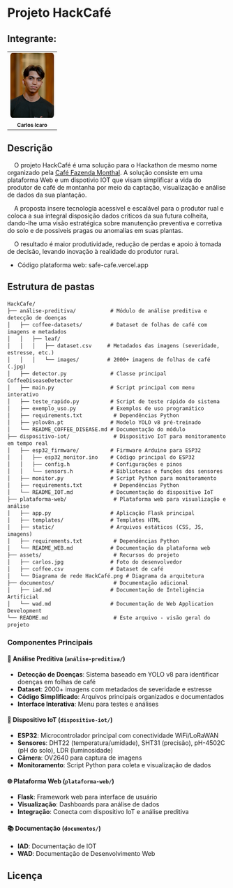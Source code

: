 # Projeto HackCafé

## Integrante:

<div align="left">
  <table>
    <tr>
      <td align="center"><a href="https://www.linkedin.com/in/carlosicaro/"><img style="border-radius: 5%;" src="assets/carlos.jpg" width="100px;" alt="Carlos Icaro - Foto" /><br><sub><b>Carlos Icaro</b></sub></a></td>
  </table>
</div>

## Descrição

&nbsp;&nbsp;&nbsp;&nbsp;O projeto HackCafé é uma solução para o Hackathon de mesmo nome organizado pela [Café Fazenda Monthal](https://www.cafemonthal.com.br/). A solução consiste em uma plataforma Web e um dispotivio IOT que visam simplificar a vida do produtor de café de montanha por meio da captação, visualização e análise de dados da sua plantação.

&nbsp;&nbsp;&nbsp;&nbsp;A proposta insere tecnologia acessivel e escalável para o produtor rual e coloca a sua integral disposição dados criticos da sua futura colheita, dando-lhe uma visão estratégica sobre manutenção preventiva e corretiva do solo e de possiveis pragas ou anomalias em suas plantas.

&nbsp;&nbsp;&nbsp;&nbsp;O resultado é maior produtividade, redução de perdas e apoio à tomada de decisão, levando inovação à realidade do produtor rural.

- Código plataforma web: safe-cafe.vercel.app

## Estrutura de pastas

```
HackCafe/
├── análise-preditiva/           # Módulo de análise preditiva e detecção de doenças
│   ├── coffee-datasets/         # Dataset de folhas de café com imagens e metadados
│   │   ├── leaf/
│   │   │   ├── dataset.csv     # Metadados das imagens (severidade, estresse, etc.)
│   │   │   └── images/         # 2000+ imagens de folhas de café (.jpg)
│   ├── detector.py              # Classe principal CoffeeDiseaseDetector
│   ├── main.py                  # Script principal com menu interativo
│   ├── teste_rapido.py          # Script de teste rápido do sistema
│   ├── exemplo_uso.py           # Exemplos de uso programático
│   ├── requirements.txt          # Dependências Python
│   ├── yolov8n.pt               # Modelo YOLO v8 pré-treinado
│   └── README_COFFEE_DISEASE.md # Documentação do módulo
├── dispositivo-iot/              # Dispositivo IoT para monitoramento em tempo real
│   ├── esp32_firmware/          # Firmware Arduino para ESP32
│   │   ├── esp32_monitor.ino    # Código principal do ESP32
│   │   ├── config.h             # Configurações e pinos
│   │   └── sensors.h            # Bibliotecas e funções dos sensores
│   ├── monitor.py               # Script Python para monitoramento
│   ├── requirements.txt          # Dependências Python
│   └── README_IOT.md            # Documentação do dispositivo IoT
├── plataforma-web/               # Plataforma web para visualização e análise
│   ├── app.py                   # Aplicação Flask principal
│   ├── templates/               # Templates HTML
│   ├── static/                  # Arquivos estáticos (CSS, JS, imagens)
│   ├── requirements.txt          # Dependências Python
│   └── README_WEB.md            # Documentação da plataforma web
├── assets/                       # Recursos do projeto
│   ├── carlos.jpg               # Foto do desenvolvedor
│   ├── coffee.csv               # Dataset de café
│   └── Diagrama de rede HackCafé.png # Diagrama da arquitetura
├── documentos/                   # Documentação adicional
│   ├── iad.md                   # Documentação de Inteligência Artificial
│   └── wad.md                   # Documentação de Web Application Development
└── README.md                     # Este arquivo - visão geral do projeto
```

### Componentes Principais

#### 🧠 **Análise Preditiva** (`análise-preditiva/`)
- **Detecção de Doenças**: Sistema baseado em YOLO v8 para identificar doenças em folhas de café
- **Dataset**: 2000+ imagens com metadados de severidade e estresse
- **Código Simplificado**: Arquivos principais organizados e documentados
- **Interface Interativa**: Menu para testes e análises

#### 📡 **Dispositivo IoT** (`dispositivo-iot/`)
- **ESP32**: Microcontrolador principal com conectividade WiFi/LoRaWAN
- **Sensores**: DHT22 (temperatura/umidade), SHT31 (precisão), pH-4502C (pH do solo), LDR (luminosidade)
- **Câmera**: OV2640 para captura de imagens
- **Monitoramento**: Script Python para coleta e visualização de dados

#### 🌐 **Plataforma Web** (`plataforma-web/`)
- **Flask**: Framework web para interface de usuário
- **Visualização**: Dashboards para análise de dados
- **Integração**: Conecta com dispositivo IoT e análise preditiva

#### 📚 **Documentação** (`documentos/`)
- **IAD**: Documentação de IOT
- **WAD**: Documentação de Desenvolvimento Web

## Licença